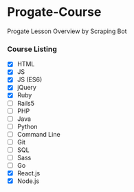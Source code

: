 # Progate-Course
Progate Lesson Overview by Scraping Bot

### Course Listing
- [x] HTML
- [x] JS
- [x] JS (ES6)
- [x] jQuery
- [x] Ruby
- [ ] Rails5
- [ ] PHP
- [ ] Java
- [ ] Python
- [ ] Command Line
- [ ] Git
- [ ] SQL
- [ ] Sass
- [ ] Go
- [x] React.js
- [x] Node.js
